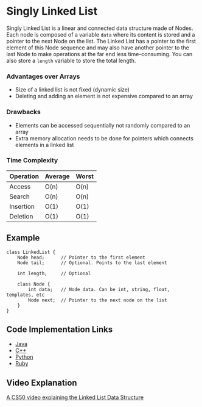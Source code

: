 # Singly Linked List

Singly Linked List is a linear and connected data structure made of Nodes. Each node is composed of a variable `data` where its content is stored and a pointer to the next Node on the list. The Linked List has a pointer to the first element of this Node sequence and may also have another pointer to the last Node to make operations at the far end less time-consuming. You can also store a `length` variable to store the total length.

### Advantages over Arrays

- Size of a linked list is not fixed (dynamic size)
- Deleting and adding an element is not expensive compared to an array

### Drawbacks

- Elements can be accessed sequentially not randomly compared to an array
- Extra memory allocation needs to be done for pointers which connects elements in a linked list

### Time Complexity

<table><thead><tr class="header"><th>Operation</th><th>Average</th><th>Worst</th></tr></thead><tbody><tr class="odd"><td>Access</td><td>O(n)</td><td>O(n)</td></tr><tr class="even"><td>Search</td><td>O(n)</td><td>O(n)</td></tr><tr class="odd"><td>Insertion</td><td>O(1)</td><td>O(1)</td></tr><tr class="even"><td>Deletion</td><td>O(1)</td><td>O(1)</td></tr></tbody></table>

## Example

    class LinkedList {
        Node head;      // Pointer to the first element
        Node tail;      // Optional. Points to the last element

        int length;     // Optional

        class Node {
            int data;   // Node data. Can be int, string, float, templates, etc
            Node next;  // Pointer to the next node on the list
        }
    }

## Code Implementation Links

- [Java](https://github.com/TheAlgorithms/Java/blob/master/DataStructures/Lists/SinglyLinkedList.java)
- [C++](https://github.com/TheAlgorithms/C-Plus-Plus/blob/master/Data%20Structure/Linked%20List.cpp)
- [Python](https://github.com/TheAlgorithms/Python/blob/master/data_structures/linked_list/singly_linked_list.py)
- [Ruby](https://github.com/TheAlgorithms/Ruby/blob/master/data_structures/linked_lists/single_list.rb)

## Video Explanation

[A CS50 video explaining the Linked List Data Structure](https://www.youtube.com/watch?v=5nsKtQuT6E8)
